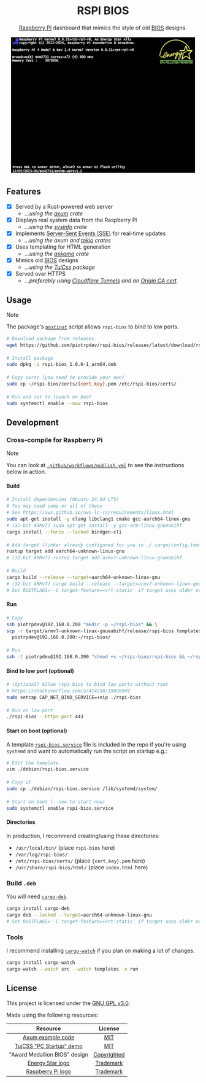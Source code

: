 <!-- markdownlint-configure-file {
  "MD033": false,
  "MD041": false
} -->
<div align="center">

# RSPI BIOS

[Raspberry Pi][raspberry] dashboard that mimics the style of old [BIOS][bios] designs.

<img alt="demo gif" width="480" src="./.github/img/rspi-bios.gif" />

</div>

## Features

- [x] Served by a Rust-powered web server
  - *...using the [axum] crate*
- [x] Displays real system data from the Raspberry Pi
  - *...using the [sysinfo] crate*
- [x] Implements [Server-Sent Events (SSE)][sse] for real-time updates
  - *...using the axum and [tokio] crates*
- [x] Uses templating for HTML generation
  - *...using the [askama] crate*
- [x] Mimics old [BIOS](bios) designs
  - *...using the [TuiCss][tuicss] package*
- [x] Served over HTTPS
  - *...preferably using [Cloudflare Tunnels][tunnel] and an [Origin CA cert][origin]*

## Usage

> [!NOTE]
> The package's [`postinst`][postinst] script allows `rspi-bios` to bind to low ports.

```bash
# Download package from releases
wget https://github.com/piotrpdev/rspi-bios/releases/latest/download/rspi-bios_1.0.0-1_arm64.deb

# Install package
sudo dpkg -i rspi-bios_1.0.0-1_arm64.deb

# Copy certs (you need to provide your own)
sudo cp ~/rspi-bios/certs/{cert,key}.pem /etc/rspi-bios/certs/

# Run and set to launch on boot
sudo systemctl enable --now rspi-bios
```

## Development

### Cross-compile for Raspberry Pi

> [!NOTE]
> You can look at [`.github/workflows/publish.yml`][publish] to see the instructions
> below in action.

#### Build

```bash
# Install dependencies (Ubuntu 24.04 LTS)
# You may need some or all of these
# See https://aws.github.io/aws-lc-rs/requirements/linux.html
sudo apt-get install -y clang libclang1 cmake gcc-aarch64-linux-gnu
# (32-bit ARMv7) sudo apt-get install -y gcc-arm-linux-gnueabihf
cargo install --force --locked bindgen-cli

# Add target (linker already configured for you in ./.cargo/config.toml)
rustup target add aarch64-unknown-linux-gnu
# (32-bit ARMv7) rustup target add armv7-unknown-linux-gnueabihf

# Build
cargo build --release --target=aarch64-unknown-linux-gnu
# (32-bit ARMv7) cargo build --release --target=armv7-unknown-linux-gnueabihf
# Set RUSTFLAGS='-C target-feature=+crt-static' if target uses older version of glibc
```

#### Run

```bash
# Copy
ssh piotrpdev@192.168.0.200 "mkdir -p ~/rspi-bios" && \
scp -r target/armv7-unknown-linux-gnueabihf/release/rspi-bios templates/ certs/ \
  piotrpdev@192.168.0.200:~/rspi-bios/

# Run
ssh -t piotrpdev@192.168.0.200 "chmod +x ~/rspi-bios/rspi-bios && ~/rspi-bios/rspi-bios"
```

#### Bind to low port (optional)

```bash
# (Optional) Allow rspi-bios to bind low ports without root
# https://stackoverflow.com/a/414258/19020549
sudo setcap CAP_NET_BIND_SERVICE=+eip ./rspi-bios

# Run on low port
./rspi-bios --https-port 443
```

#### Start on boot (optional)

A template [`rspi-bios.service`][service] file is included in the repo if you're
using `systemd` and want to automatically run the script on startup e.g.:

```bash
# Edit the template
vim ./debian/rspi-bios.service

# Copy it
sudo cp ./debian/rspi-bios.service /lib/systemd/system/

# Start on boot (--now to start now)
sudo systemctl enable rspi-bios.service
```

#### Directories

In production, I recommend creating/using these directories:

- `/usr/local/bin/` (place `rspi-bios` here)
- `/var/log/rspi-bios/`
- `/etc/rspi-bios/certs/` (place `{cert,key}.pem` here)
- `/usr/share/rspi-bios/html/` (place `index.html` here)

### Build `.deb`

You will need [`cargo-deb`][cargo-deb].

```bash
cargo install cargo-deb
cargo deb --locked --target=aarch64-unknown-linux-gnu
# Set RUSTFLAGS='-C target-feature=+crt-static' if target uses older version of glibc
```

### Tools

I recommend installing [`cargo-watch`][cargo-watch] if you plan on making a lot
of changes.

```bash
cargo install cargo-watch
cargo-watch --watch src --watch templates -x run
```

## License

This project is licensed under the [GNU GPL v3.0][license].

Made using the following resources:

| Resource                                  | License                           |
|:-----------------------------------------:|:---------------------------------:|
| [Axum example code][axum-examples]        | [MIT][axum-license]               |
| [TuiCSS "PC Startup" demo][pc-startup]    | [MIT][tuicss-license]             |
| "Award Medallion BIOS" design             | [Copyrighted][phoenix]            |
| [Energy Star logo][energy-star]           | [Trademark][epa]                  |
| [Raspberry Pi logo][raspberry]            | [Trademark][raspberry-foundation] |

[raspberry]: https://www.raspberrypi.org/
[raspberry-foundation]: https://www.raspberrypi.org/about/
[bios]: https://en.wikipedia.org/wiki/BIOS
[axum]: https://github.com/tokio-rs/axum
[sysinfo]: https://github.com/GuillaumeGomez/sysinfo
[sse]: https://developer.mozilla.org/en-US/docs/Web/API/Server-sent_events/Using_server-sent_events
[tokio]: https://crates.io/crates/tokio
[askama]: https://crates.io/crates/askama
[tuicss]: https://github.com/vinibiavatti1/TuiCss
[tunnel]: https://developers.cloudflare.com/cloudflare-one/connections/connect-networks/
[origin]: https://developers.cloudflare.com/ssl/origin-configuration/origin-ca/
[postinst]: ./debian/postinst
[publish]: ./.github/workflows/publish.yml
[service]: ./debian/rspi-bios.service
[cargo-deb]: https://github.com/kornelski/cargo-deb
[cargo-watch]: https://github.com/watchexec/cargo-watch
[license]: ./LICENSE
[axum-examples]: https://github.com/tokio-rs/axum/tree/main/examples
[axum-license]: https://github.com/tokio-rs/axum/blob/main/axum/LICENSE
[phoenix]: https://www.phoenix.com/
[pc-startup]: https://github.com/vinibiavatti1/TuiCss/blob/6a021ecc2abb1fbe6da62bd370d1f2a764da1195/examples/pc-startup.html
[tuicss-license]: https://github.com/vinibiavatti1/TuiCss/blob/6a021ecc2abb1fbe6da62bd370d1f2a764da1195/LICENSE.md
[energy-star]: https://www.energystar.gov/
[epa]: https://www.epa.gov/
